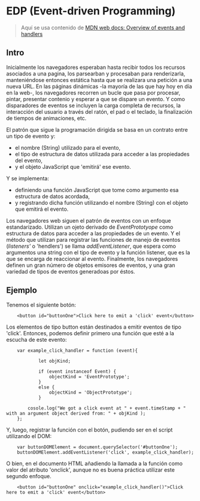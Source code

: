 # EDP (Event-driven Programming)

> Aquí se usa contenido de [MDN web docs: Overview of events and handlers](https://developer.mozilla.org/en-US/docs/Web/Guide/Events/Overview_of_Events_and_Handlers)

## Intro 

Inicialmente los navegadores esperaban hasta recibir todos los recursos 
asociados a una pagina, los parsearban y procesaban para renderizarla, 
manteniéndose entonces estática hasta que se realizara una petición 
a una nueva URL. En las páginas dinámicas -la mayoría de las que hay hoy en día 
en la web-, los navegadores recorren un bucle que pasa por procesar, pintar, 
presentar contenio y esperar a que se dispare un evento. Y como disparadores de 
eventos se incluyen la carga completa de recursos, la interacción del usuario a 
través del ratón, el pad o el teclado, la finalización de tiempos de 
animaciones, etc. 

El patrón que sigue la programación dirigida se basa en un contrato entre un 
tipo de evento y:
* el nombre (String) utilizado para el evento,
* el tipo de estructura de datos utilizada para acceder a las propiedades del
evento, 
* y el objeto JavaScript que 'emitirá' ese evento.

Y se implementa:
* definiendo una función JavaScript que tome como argumento esa estructura de 
datos acordada, 
* y registrando dicha función utilizando el nombre (String) con el objeto que 
emitirá el evento.

Los navegadores web siguen el patrón de eventos con un enfoque estandarizado. 
Utilizan un ojeto derivado de _EventPrototyope_ como estructura de datos para 
acceder a las propiedades de un evento. Y el método que utilizan para registrar 
las funciones de manejo de eventos (_listeners'_ o 'hendlers') se llama _addEventListener_, que espera 
como argumentos una string con el tipo de evento y la función listener, que es 
la que se encarga de reaccionar al evento. Finalmente, los navegadores definen 
un gran número de objetos emisores de eventos, y una gran variedad de tipos de 
eventos generadoas por éstos.


## Ejemplo

Tenemos el siguiente botón:

```
    <button id="buttonOne">Click here to emit a 'click' event</button>
```

Los elementos de tipo button están destinados a emitir eventos de tipo 'click'.
Entonces, podemos definir primero una función que esté a la escucha de este 
evento:

```
    var example_click_handler = function (event){

            let objKind;
            
            if (event instanceof Event) {
                objectKind = 'EventPrototype';
            }
            else {
                objectKind = 'ObjectPrototype';
            } 

        cosole.log("We got a click event at " + event.timeStamp + " with an argument object derived from: " + objKind );
    };
```

Y, luego, registrar la función con el botón, pudiendo ser en el script utilizando 
el DOM:

```
    var buttonDOMElement = document.querySelector('#buttonOne');
    buttonDOMElement.addEventListener('click', example_click_handler);

```
O bien, en el documento HTML añadiendo la llamada a la función como valor del atributo 
'onclick', aunque no es buena práctica utilizar este segundo enfoque.

```
    <button id="buttonOne" onclick="example_click_handler()">Click here to emit a 'click' event</button>
```

